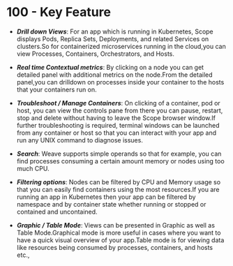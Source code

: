 # 100 - Key Feature

- ***Drill down Views***: For an app which is running in Kubernetes, Scope displays Pods, Replica Sets, Deployments, and related Services on clusters.So for containerized microservices running in the cloud,you can view Processes, Containers, Orchestrators, and Hosts.

- ***Real time Contextual metrics***: By clicking on a node you can get detailed panel with additional metrics on the node.From the detailed panel,you can drilldown on processes inside your container to the hosts that your containers run on.

- ***Troubleshoot / Manage Containers***: On clicking of a container, pod or host, you can view the controls pane from there you can pause, restart, stop and delete without having to leave the Scope browser window.If further troubleshooting is required, terminal windows can be launched from any container or host so that you can interact with your app and run any UNIX command to diagnose issues.

- ***Search***: Weave supports simple operands so that for example, you can find processes consuming a certain amount memory or nodes using too much CPU.

- ***Filtering options***: Nodes can be filtered by CPU and Memory usage so that you can easily find containers using the most resources.If you are running an app in Kubernetes then your app can be filtered by namespace and by container state whether running or stopped or contained and uncontained.

- ***Graphic / Table Mode***: Views can be presented in Graphic as well as Table Mode.Graphical mode is more useful in cases where you want to have a quick visual overview of your app.Table mode is for viewing data like resources being consumed by processes, containers, and hosts etc.,
